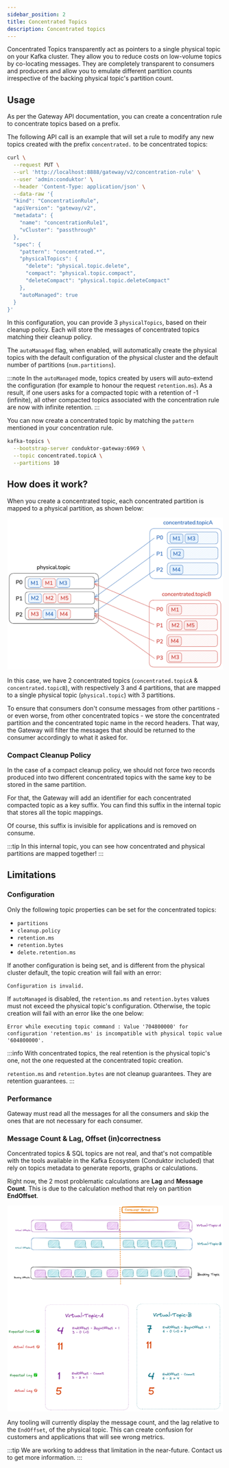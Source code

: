 ```yaml
---
sidebar_position: 2
title: Concentrated Topics
description: Concentrated topics
---
```


Concentrated Topics transparently act as pointers to a single physical topic on your Kafka cluster.  They allow you to reduce costs on low-volume topics by co-locating messages.  They are completely transparent to consumers and producers and allow you to emulate different partition counts irrespective of the backing physical topic's partition count.


## Usage

As per the Gateway API documentation, you can create a concentration rule to concentrate topics based on a prefix.

The following API call is an example that will set a rule to modify any new topics created with the prefix `concentrated.` to be concentrated topics:

```bash
curl \
  --request PUT \
  --url 'http://localhost:8888/gateway/v2/concentration-rule' \
  --user 'admin:conduktor' \
  --header 'Content-Type: application/json' \
  --data-raw '{
  "kind": "ConcentrationRule",
  "apiVersion": "gateway/v2",
  "metadata": {
    "name": "concentrationRule1",
    "vCluster": "passthrough"
  },
  "spec": {
    "pattern": "concentrated.*",
    "physicalTopics": {
      "delete": "physical.topic.delete",
      "compact": "physical.topic.compact",
      "deleteCompact": "physical.topic.deleteCompact"
    },
    "autoManaged": true
  }
}'
```

In this configuration, you can provide 3 `physicalTopics`, based on their cleanup policy. Each will store the messages of concentrated topics matching their cleanup policy.

The `autoManaged` flag, when enabled, will automatically create the physical topics with the default configuration of the physical cluster and the default number of partitions (`num.partitions`).

:::note
In the `autoManaged` mode, topics created by users will auto-extend the configuration (for example to honour the request `retention.ms`). As a result, if one users asks for a compacted topic with a retention of -1 (infinite), all other compacted topics associated with the concentration rule are now with infinite retention.
:::

You can now create a concentrated topic by matching the `pattern` mentioned in your concentration rule.

```sh
kafka-topics \
  --bootstrap-server conduktor-gateway:6969 \
  --topic concentrated.topicA \
  --partitions 10
```

## How does it work?

When you create a concentrated topic, each concentrated partition is mapped to a physical partition, as shown below:

![Topic Concentration](./img/concentrated-topic.png)

In this case, we have 2 concentrated topics (`concentrated.topicA` & `concentrated.topicB`), with respectively 3 and 4 partitions, that are mapped to a single physical topic (`physical.topic`) with 3 partitions.

To ensure that consumers don't consume messages from other partitions - or even worse, from other concentrated topics - we store the concentrated partition and the concentrated topic name in the record headers. That way, the Gateway will filter the messages that should be returned to the consumer accordingly to what it asked for.

### Compact Cleanup Policy

In the case of a compact cleanup policy, we should not force two records produced into two different concentrated topics with the same key to be stored in the same partition.

For that, the Gateway will add an identifier for each concentrated compacted topic as a key suffix. You can find this suffix in the internal topic that stores all the topic mappings.

Of course, this suffix is invisible for applications and is removed on consume.

:::tip
In this internal topic, you can see how concentrated and physical partitions are mapped together!
:::

## Limitations

### Configuration

Only the following topic properties can be set for the concentrated topics:
- `partitions` 
- `cleanup.policy`
- `retention.ms`
- `retention.bytes`
- `delete.retention.ms`

If another configuration is being set, and is different from the physical cluster default, the topic creation will fail with an error:

```
Configuration is invalid.
```

If `autoManaged` is disabled, the `retention.ms` and `retention.bytes` values must not exceed the physical topic's configuration. Otherwise, the topic creation will fail with an error like the one below:

```
Error while executing topic command : Value '704800000' for configuration 'retention.ms' is incompatible with physical topic value '604800000'.
```

:::info
With concentrated topics, the real retention is the physical topic's one, not the one requested at the concentrated topic creation.

`retention.ms` and `retention.bytes` are not cleanup guarantees. They are retention guarantees.
:::

### Performance

Gateway must read all the messages for all the consumers and skip the ones that are not necessary for each consumer.

### Message Count & Lag, Offset (in)correctness

Concentrated topics & SQL topics are not real, and that's not compatible with the tools available in the Kafka Ecosystem (Conduktor included) that rely on topics metadata to generate reports, graphs or calculations.

Right now, the 2 most problematic calculations are **Lag** and **Message Count**. This is due to the calculation method that rely on partition **EndOffset**.

![Offset Incorrectness](img/offset-correct.png)

Any tooling will currently display the message count, and the lag relative to the `EndOffset`, of the physical topic. This can create confusion for customers and applications that will see wrong metrics.

:::tip
We are working to address that limitation in the near-future. Contact us to get more information.
:::
